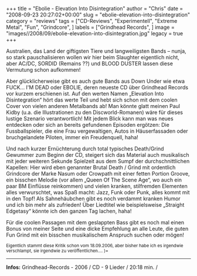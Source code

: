 +++
title = "Ebolie - Elevation Into Disintegration"
author = "Chris"
date = "2008-09-23 20:27:02+00:00"
slug = "ebolie-elevation-into-disintegration"
category = "reviews"
tags = ["CD-Reviews", "Experimentell", "Extreme Metal", "Fun", "Grindcore", ]
labels = ["Grindhead Records", ]
image = "images//2008/09/ebolie-elevation-into-disintegration.jpg"
legacy = true
+++


Australien, das Land der giftigsten Tiere und langweiligsten Bands – nunja, so stark pauschalisieren wollen wir hier beim Slaughter eigentlich nicht, aber AC/DC, SORDID (Remains ??) und BLOOD DUSTER lassen diese Vermutung schon aufkommen!

Aber glücklicherweise gibt es auch gute Bands aus Down Under wie etwa FUCK... I'M DEAD oder EBOLIE, deren neueste CD über Grindhead Records vor kurzem erschienen ist. Auf den werten Namen „Elevation Into Disintegration“ hört das werte Teil und hebt sich schon mit dem coolen Cover von vielen anderen Metalbands ab! Man könnte glatt meinen Paul Kidby (u.a. die Illustrationen zu den Discworld-Romanen) wäre für dieses lustige Szenario verantwortlich! Mit jedem Blick kann man was neues entdecken oder sich an bereits gefundenen Episoden ergötzen: Die Fussballspieler, die eine Frau vergewaltigen, Autos in Häuserfassaden oder bruchgelandete Piloten, immer ein Freudenquell, haha!

Und nach kurzer Ernüchterung durch total typisches Death/Grind Gewummer zum Beginn der CD, steigert sich das Material auch musikalisch mit jeder weiteren Sekunde Spielzeit aus dem Sumpf der durchschnittlichen Kapellen: Hier wird eben genannter Brutal Death / Grind mit ordentlich Grindcore der Marke Nasum oder Crowpath mit einer fetten Portion Groove, ein bisschen Melodie (vor allem „Queen Of The Scene Age“, wo auch ein paar BM Einflüsse reinkommen) und vielen kranken, stilfremden Elementen alles verwurschtet, was Spaß macht: Jazz, Funk oder Punk, alles kommt mit in den Topf! Als Sahnehäubchen gibt es noch verdammt kranken Humor und ich bin mehr als zufrieden! Über Liedtitel wie beispielsweise „Straight Edgetasy“ könnte ich den ganzen Tag lachen, haha!

Für die coolen Passagen mit dem geslappten Bass gibt es noch mal einen Bonus von meiner Seite und eine dicke Empfehlung an alle Leute, die guten Fun Grind mit ein bisschen musikalischem Anspruch suchen oder mögen!

<small>Eigentlich stammt diese Kritik schon vom 18.09.2006, aber bisher habe ich es irgendwie verschlampt, sie irgendwie zu veröffentlichen.... )=</small>



---
**Infos:**
Grindhead-Records - 2006 / 
CD - 9 Lieder / 20:18 min. / 
